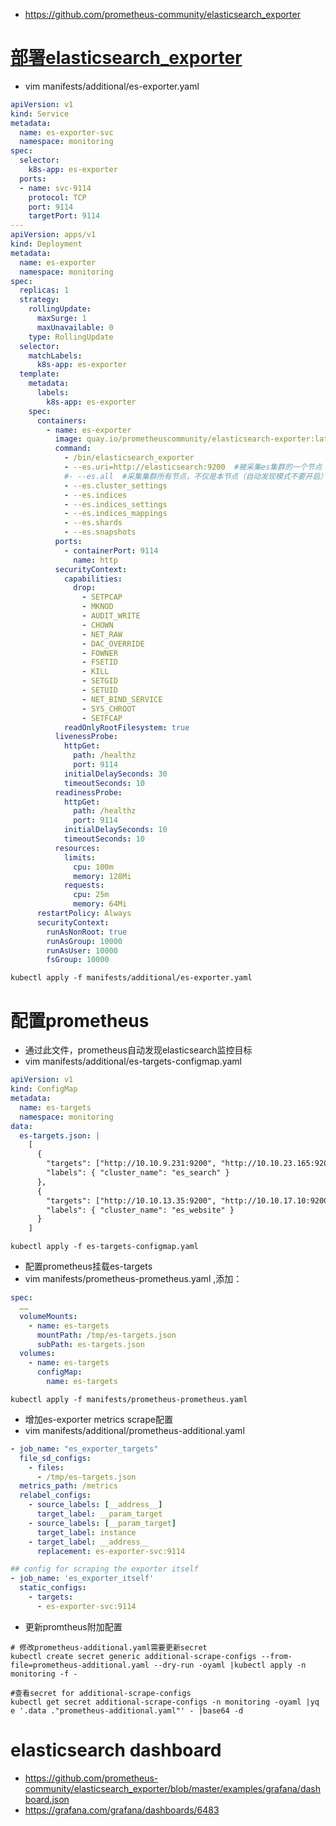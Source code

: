 * https://github.com/prometheus-community/elasticsearch_exporter

# [部署elasticsearch_exporter](https://github.com/prometheus-community/elasticsearch_exporter/blob/master/examples/kubernetes/deployment.yml)
* vim  manifests/additional/es-exporter.yaml
```yml
apiVersion: v1
kind: Service
metadata:
  name: es-exporter-svc
  namespace: monitoring
spec:
  selector:
    k8s-app: es-exporter
  ports:
  - name: svc-9114
    protocol: TCP
    port: 9114
    targetPort: 9114
---
apiVersion: apps/v1
kind: Deployment
metadata:
  name: es-exporter
  namespace: monitoring
spec:
  replicas: 1
  strategy:
    rollingUpdate:
      maxSurge: 1
      maxUnavailable: 0
    type: RollingUpdate
  selector:
    matchLabels:
      k8s-app: es-exporter
  template:
    metadata:
      labels:
        k8s-app: es-exporter
    spec:
      containers:
        - name: es-exporter
          image: quay.io/prometheuscommunity/elasticsearch-exporter:latest
          command:
            - /bin/elasticsearch_exporter
            - --es.uri=http://elasticsearch:9200  #被采集es集群的一个节点
            #- --es.all  #采集集群所有节点，不仅是本节点（自动发现模式不要开启）
            - --es.cluster_settings
            - --es.indices
            - --es.indices_settings
            - --es.indices_mappings	
            - --es.shards
            - --es.snapshots
          ports:
            - containerPort: 9114
              name: http
          securityContext:
            capabilities:
              drop:
                - SETPCAP
                - MKNOD
                - AUDIT_WRITE
                - CHOWN
                - NET_RAW
                - DAC_OVERRIDE
                - FOWNER
                - FSETID
                - KILL
                - SETGID
                - SETUID
                - NET_BIND_SERVICE
                - SYS_CHROOT
                - SETFCAP
            readOnlyRootFilesystem: true
          livenessProbe:
            httpGet:
              path: /healthz
              port: 9114
            initialDelaySeconds: 30
            timeoutSeconds: 10
          readinessProbe:
            httpGet:
              path: /healthz
              port: 9114
            initialDelaySeconds: 10
            timeoutSeconds: 10
          resources:
            limits:
              cpu: 100m
              memory: 128Mi
            requests:
              cpu: 25m
              memory: 64Mi
      restartPolicy: Always
      securityContext:
        runAsNonRoot: true
        runAsGroup: 10000
        runAsUser: 10000
        fsGroup: 10000
```
```
kubectl apply -f manifests/additional/es-exporter.yaml
```

# 配置prometheus
* 通过此文件，prometheus自动发现elasticsearch监控目标
* vim manifests/additional/es-targets-configmap.yaml
```yml
apiVersion: v1
kind: ConfigMap
metadata:
  name: es-targets
  namespace: monitoring
data:
  es-targets.json: |
    [
      {
        "targets": ["http://10.10.9.231:9200", "http://10.10.23.165:9200","http://10.10.45.176:9200"],
        "labels": { "cluster_name": "es_search" }
      },
      {
        "targets": ["http://10.10.13.35:9200", "http://10.10.17.10:9200","http://10.10.42.121:9200"],
        "labels": { "cluster_name": "es_website" }
      }
    ]
```
```
kubectl apply -f es-targets-configmap.yaml
```

* 配置prometheus挂载es-targets
* vim manifests/prometheus-prometheus.yaml ,添加：
```yml
spec:
  ……
  volumeMounts:
    - name: es-targets
      mountPath: /tmp/es-targets.json
      subPath: es-targets.json
  volumes:
    - name: es-targets
      configMap:
        name: es-targets
```
```
kubectl apply -f manifests/prometheus-prometheus.yaml
```

* 增加es-exporter metrics scrape配置
* vim manifests/additional/prometheus-additional.yaml
```yml
- job_name: "es_exporter_targets"
  file_sd_configs:
    - files:
      - /tmp/es-targets.json
  metrics_path: /metrics
  relabel_configs:
    - source_labels: [__address__]
      target_label: __param_target
    - source_labels: [__param_target]
      target_label: instance
    - target_label: __address__
      replacement: es-exporter-svc:9114

## config for scraping the exporter itself
- job_name: 'es_exporter_itself'
  static_configs:
    - targets:
      - es-exporter-svc:9114
```

* 更新promtheus附加配置
```
# 修改prometheus-additional.yaml需要更新secret
kubectl create secret generic additional-scrape-configs --from-file=prometheus-additional.yaml --dry-run -oyaml |kubectl apply -n monitoring -f -

#查看secret for additional-scrape-configs
kubectl get secret additional-scrape-configs -n monitoring -oyaml |yq e '.data ."prometheus-additional.yaml"' - |base64 -d
```

# elasticsearch dashboard
* https://github.com/prometheus-community/elasticsearch_exporter/blob/master/examples/grafana/dashboard.json
* https://grafana.com/grafana/dashboards/6483